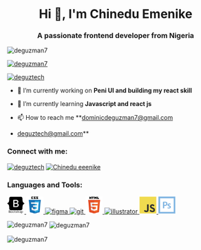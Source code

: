 <h1 align="center">Hi 👋, I'm Chinedu Emenike</h1>
<h3 align="center">A passionate frontend developer from Nigeria</h3>

<p align="left"> <img src="https://komarev.com/ghpvc/?username=deguzman7&label=Profile%20views&color=0e75b6&style=flat" alt="deguzman7" /> </p>

<p align="left"> <a href="https://github.com/ryo-ma/github-profile-trophy"><img src="https://github-profile-trophy.vercel.app/?username=deguzman7" alt="deguzman7" /></a> </p>

<p align="left"> <a href="https://twitter.com/deguztech" target="blank"><img src="https://img.shields.io/twitter/follow/deguztech?logo=twitter&style=for-the-badge" alt="deguztech" /></a> </p>

- 🔭 I’m currently working on **Peni UI and building my react skill**

- 🌱 I’m currently learning **Javascript and react js**

- 📫 How to reach me **dominicdeguzman7@gmail.com 
- deguztech@gmail.com** 

<h3 align="left">Connect with me:</h3>
<p align="left">
<a href="https://twitter.com/deguztech" target="blank"><img align="center" src="https://raw.githubusercontent.com/rahuldkjain/github-profile-readme-generator/master/src/images/icons/Social/twitter.svg" alt="deguztech" height="30" width="40" /></a>
<a href="https://linkedin.com/in/chinedu emenike" target="blank"><img align="center" src="https://raw.githubusercontent.com/rahuldkjain/github-profile-readme-generator/master/src/images/icons/Social/linked-in-alt.svg" alt="Chinedu eeenike" height="30" width="40" /></a>
</p>

<h3 align="left">Languages and Tools:</h3>
<p align="left"> <a href="https://getbootstrap.com" target="_blank" rel="noreferrer"> <img src="https://raw.githubusercontent.com/devicons/devicon/master/icons/bootstrap/bootstrap-plain-wordmark.svg" alt="bootstrap" width="40" height="40"/> </a> <a href="https://www.w3schools.com/css/" target="_blank" rel="noreferrer"> <img src="https://raw.githubusercontent.com/devicons/devicon/master/icons/css3/css3-original-wordmark.svg" alt="css3" width="40" height="40"/> </a> <a href="https://www.figma.com/" target="_blank" rel="noreferrer"> <img src="https://www.vectorlogo.zone/logos/figma/figma-icon.svg" alt="figma" width="40" height="40"/> </a> <a href="https://git-scm.com/" target="_blank" rel="noreferrer"> <img src="https://www.vectorlogo.zone/logos/git-scm/git-scm-icon.svg" alt="git" width="40" height="40"/> </a> <a href="https://www.w3.org/html/" target="_blank" rel="noreferrer"> <img src="https://raw.githubusercontent.com/devicons/devicon/master/icons/html5/html5-original-wordmark.svg" alt="html5" width="40" height="40"/> </a> <a href="https://www.adobe.com/in/products/illustrator.html" target="_blank" rel="noreferrer"> <img src="https://www.vectorlogo.zone/logos/adobe_illustrator/adobe_illustrator-icon.svg" alt="illustrator" width="40" height="40"/> </a> <a href="https://developer.mozilla.org/en-US/docs/Web/JavaScript" target="_blank" rel="noreferrer"> <img src="https://raw.githubusercontent.com/devicons/devicon/master/icons/javascript/javascript-original.svg" alt="javascript" width="40" height="40"/> </a> <a href="https://www.photoshop.com/en" target="_blank" rel="noreferrer"> <img src="https://raw.githubusercontent.com/devicons/devicon/master/icons/photoshop/photoshop-line.svg" alt="photoshop" width="40" height="40"/> </a> </p>

<p><img align="left" src="https://github-readme-stats.vercel.app/api/top-langs?username=deguzman7&show_icons=true&locale=en&layout=compact" alt="deguzman7" /></p>

<p>&nbsp;<img align="center" src="https://github-readme-stats.vercel.app/api?username=deguzman7&show_icons=true&locale=en" alt="deguzman7" /></p>

<p><img align="center" src="https://github-readme-streak-stats.herokuapp.com/?user=deguzman7&" alt="deguzman7" /></p>

